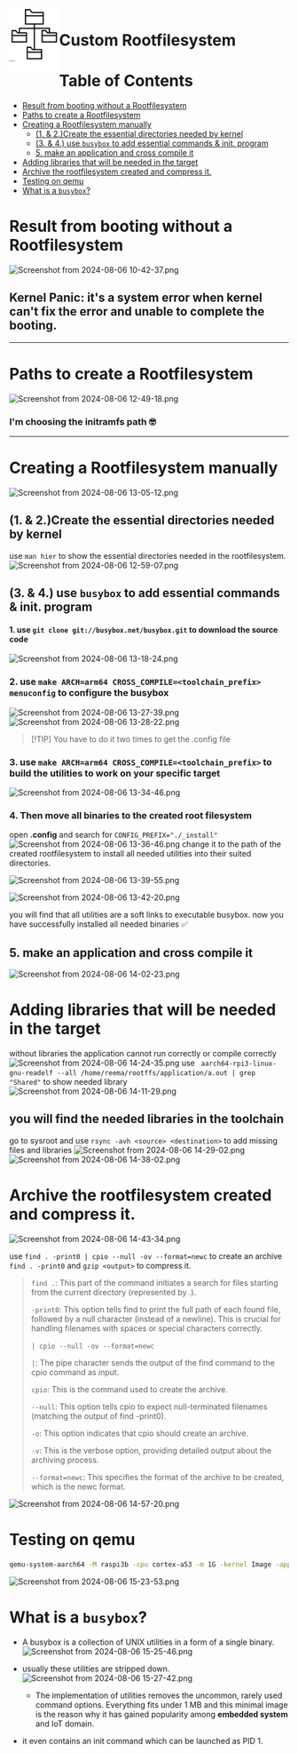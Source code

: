 
<img src="../../images/noun-file-system-icon-5625068.svg" align="left" width="90">

# Custom Rootfilesystem
# Table of Contents

- [Result from booting without a Rootfilesystem](#result-from-booting-without-a-rootfilesystem)
- [Paths to create a Rootfilesystem](#paths-to-create-a-rootfilesystem)
- [Creating a Rootfilesystem manually](#creating-a-rootfilesystem-manually)
	- [(1. & 2.)Create the essential directories needed by kernel](#1--2create-the-essential-directories-needed-by-kernel)
	- [(3. & 4.) use `busybox` to add essential commands & init. program](#3--4-use-busybox-to-add-essential-commands--init-program)
	- [5. make an application and cross compile it](#5-make-an-application-and-cross-compile-it)
- [Adding libraries that will be needed in the target](#adding-libraries-that-will-be-needed-in-the-target)
- [Archive the rootfilesystem created and compress it.](#archive-the-rootfilesystem-created-and-compress-it)
- [Testing on qemu](#testing-on-qemu)
- [What is a `busybox`?](#what-is-a-busybox)



# Result from booting without a Rootfilesystem


![Screenshot from 2024-08-06 10-42-37.png](https://itg.singhinder.com?url=https://gist.githubusercontent.com/Reemaa828/6a6b1ce50325cc444d2c852cea0b94e6/raw/Screenshot%20from%202024-08-06%2010-42-37.png)


## Kernel Panic: it's a system error when kernel can't fix the error and unable to complete the booting.
___
# Paths to create a Rootfilesystem
![Screenshot from 2024-08-06 12-49-18.png](https://itg.singhinder.com?url=https://gist.githubusercontent.com/Reemaa828/5892549135afef8955c5a4e1a91a8cca/raw/Screenshot%20from%202024-08-06%2012-49-18.png)

### I'm choosing the initramfs path 🤓
___
# Creating a Rootfilesystem manually

![Screenshot from 2024-08-06 13-05-12.png](https://itg.singhinder.com?url=https://gist.githubusercontent.com/Reemaa828/fd6e1c86a3183db13a0c128cf9fdb3bc/raw/Screenshot%20from%202024-08-06%2013-05-12.png)

## (1. & 2.)Create the essential directories needed by kernel
use `man hier` to show the essential directories needed in the rootfilesystem.
![Screenshot from 2024-08-06 12-59-07.png](https://itg.singhinder.com?url=https://gist.githubusercontent.com/Reemaa828/4941ee1a8c730fb9efda665724ce972b/raw/Screenshot%20from%202024-08-06%2012-59-07.png)

## (3. & 4.) use `busybox` to add essential commands & init. program
#### 1. use `git clone git://busybox.net/busybox.git` to download the source code 
![Screenshot from 2024-08-06 13-18-24.png](https://itg.singhinder.com?url=https://gist.githubusercontent.com/Reemaa828/96a0c613b3db43318efc1a326d1fcfe7/raw/Screenshot%20from%202024-08-06%2013-18-24.png)

### 2. use `make ARCH=arm64 CROSS_COMPILE=<toolchain_prefix> menuconfig` to configure the busybox
![Screenshot from 2024-08-06 13-27-39.png](https://itg.singhinder.com?url=https://gist.githubusercontent.com/Reemaa828/c17e9386918e238209507720303ccacf/raw/Screenshot%20from%202024-08-06%2013-27-39.png)
![Screenshot from 2024-08-06 13-28-22.png](https://itg.singhinder.com?url=https://gist.githubusercontent.com/Reemaa828/fe2749f83b52a072656d198e1e528074/raw/Screenshot%20from%202024-08-06%2013-28-22.png)
>[!TIP] You have to do it two times to get the .config file 
### 3. use `make ARCH=arm64 CROSS_COMPILE=<toolchain_prefix>` to build the utilities to work on your specific target
![Screenshot from 2024-08-06 13-34-46.png](https://itg.singhinder.com?url=https://gist.githubusercontent.com/Reemaa828/225155546da0721404dff3aa2684a2a1/raw/Screenshot%20from%202024-08-06%2013-34-46.png)


### 4. Then move all binaries to the created root filesystem
open **.config** and search for `CONFIG_PREFIX="./_install"`
![Screenshot from 2024-08-06 13-36-46.png](https://itg.singhinder.com?url=https://gist.githubusercontent.com/Reemaa828/871df1de5526db75c90f16faf9ea02f4/raw/Screenshot%20from%202024-08-06%2013-36-46.png)
change it to the path of the created rootfilesystem to install all needed utilities into their suited directories.

![Screenshot from 2024-08-06 13-39-55.png](https://itg.singhinder.com?url=https://gist.githubusercontent.com/Reemaa828/205ddbf3a183f492c4bcad52f2a1d9bd/raw/Screenshot%20from%202024-08-06%2013-39-55.png)

![Screenshot from 2024-08-06 13-42-20.png](https://itg.singhinder.com?url=https://gist.githubusercontent.com/Reemaa828/9e3b40a577a548d6ade95000ff877a11/raw/Screenshot%20from%202024-08-06%2013-42-20.png)

you will find that all utilities are a soft links to executable busybox. now you have successfully installed all needed binaries ✅

## 5. make an application and cross compile it 

![Screenshot from 2024-08-06 14-02-23.png](https://itg.singhinder.com?url=https://gist.githubusercontent.com/Reemaa828/5efa6d56ce153e58c230a22c313795cc/raw/Screenshot%20from%202024-08-06%2014-02-23.png)




# Adding libraries that will be needed in the target
without libraries the application cannot run correctly or compile correctly
![Screenshot from 2024-08-06 14-24-35.png](https://itg.singhinder.com?url=https://gist.githubusercontent.com/Reemaa828/f273c6dcdc004e7aff9f6e8d51924582/raw/Screenshot%20from%202024-08-06%2014-24-35.png)
use ` aarch64-rpi3-linux-gnu-readelf --all /home/reema/rootffs/application/a.out | grep "Shared"` to show needed library
![Screenshot from 2024-08-06 14-11-29.png](https://itg.singhinder.com?url=https://gist.githubusercontent.com/Reemaa828/35a5143f49a655839c5cc40319c3a0f4/raw/Screenshot%20from%202024-08-06%2014-11-29.png)

## you will find the needed libraries in the toolchain
go to sysroot and use `rsync -avh <source> <destination>` to add missing files and libraries 
![Screenshot from 2024-08-06 14-29-02.png](https://itg.singhinder.com?url=https://gist.githubusercontent.com/Reemaa828/d7d186c17796fffd85299a88363195fe/raw/Screenshot%20from%202024-08-06%2014-29-02.png)
![Screenshot from 2024-08-06 14-38-02.png](https://itg.singhinder.com?url=https://gist.githubusercontent.com/Reemaa828/7739ef6290f0dc499346091ddb6575a1/raw/Screenshot%20from%202024-08-06%2014-38-02.png)

# Archive the rootfilesystem created and compress it.
![Screenshot from 2024-08-06 14-43-34.png](https://itg.singhinder.com?url=https://gist.githubusercontent.com/Reemaa828/8839fca43f45acda87ce7b102aa6c979/raw/Screenshot%20from%202024-08-06%2014-43-34.png)

use `find . -print0 | cpio --null -ov --format=newc` to create an archive
`find . -print0` and `gzip <output>` to compress it.

> `find .`: This part of the command initiates a search for files starting from the current directory (represented by .).
> 
> `-print0`: This option tells find to print the full path of each found file, followed by a null character (instead of a newline). This is crucial for handling filenames with spaces or special characters correctly.
> 
> `| cpio --null -ov --format=newc`
> 
> `|`: The pipe character sends the output of the find command to the cpio command as input.
> 
> `cpio`: This is the command used to create the archive.
> 
> `--null`: This option tells cpio to expect null-terminated filenames (matching the output of find -print0).
> 
> `-o`: This option indicates that cpio should create an archive.
> 
> `-v`: This is the verbose option, providing detailed output about the archiving process.
> 
> `--format=newc`: This specifies the format of the archive to be created, which is the newc format.

![Screenshot from 2024-08-06 14-57-20.png](https://itg.singhinder.com?url=https://gist.githubusercontent.com/Reemaa828/d2170ef0aa5abb015c1f765479b3633d/raw/Screenshot%20from%202024-08-06%2014-57-20.png)

# Testing on qemu
```bash
qemu-system-aarch64 -M raspi3b -cpu cortex-a53 -m 1G -kernel Image -append " console="ttyAMA0" rdinit="/bin/sh" -initrd /home/reema/roottfs -nographic 
```
![Screenshot from 2024-08-06 15-23-53.png](https://itg.singhinder.com?url=https://gist.githubusercontent.com/Reemaa828/700f171cc977aa2cdf6f498f5258f58c/raw/Screenshot%20from%202024-08-06%2015-23-53.png)

# What is a `busybox`?
- A busybox is a collection of UNIX utilities in a form of a single binary.
![Screenshot from 2024-08-06 15-25-46.png](https://itg.singhinder.com?url=https://gist.githubusercontent.com/Reemaa828/a15c0fd770c3f884ac65a5317dfdfa61/raw/Screenshot%20from%202024-08-06%2015-25-46.png)

- usually these utilities are stripped down.
![Screenshot from 2024-08-06 15-27-42.png](https://itg.singhinder.com?url=https://gist.githubusercontent.com/Reemaa828/a30fe5da98d8fd0e901a609012b29f51/raw/Screenshot%20from%202024-08-06%2015-27-42.png)

    - The implementation of utilities removes the uncommon, rarely used command options. Everything fits under 1 MB and this minimal image is the reason why it has gained popularity among **embedded system** and IoT domain.
- it even contains an init command which can be launched as PID 1.
